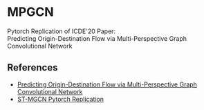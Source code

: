 # MPGCN
Pytorch Replication of ICDE'20 Paper: <br>
Predicting Origin-Destination Flow via Multi-Perspective Graph Convolutional Network

## References
* [Predicting Origin-Destination Flow via Multi-Perspective Graph Convolutional Network](https://www.researchgate.net/publication/341695751_Predicting_Origin-Destination_Flow_via_Multi-Perspective_Graph_Convolutional_Network)
* [ST-MGCN Pytorch Replication](https://github.com/underdoc-wang/ST-MGCN)
